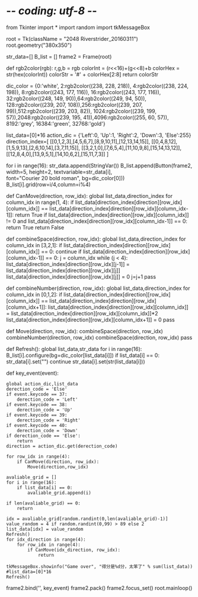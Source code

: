 # -*- coding: utf-8 -*-

from Tkinter import *
import random
import tkMessageBox

root = Tk(className = "2048 Riverstrider_20160311")
root.geometry("380x350")

str_data=[]
B_list = []
frame2 = Frame(root)

def rgb2color(rgb):
    r,g,b = rgb
    colorInt = (r<<16)+(g<<8)+b
    colorHex = str(hex(colorInt))
    colorStr = '#' + colorHex[2:8]
    return colorStr

dic_color = {0:'white', 2:rgb2color((238, 228, 218)), 4:rgb2color((238, 224, 198)), 8:rgb2color((243, 177, 116)),
            16:rgb2color((243, 177, 116)), 32:rgb2color((248, 149, 90)),64:rgb2color((249, 94, 50)),
            128:rgb2color((239, 207, 108)),256:rgb2color((239, 207, 99)),512:rgb2color((239, 203, 82)),
            1024:rgb2color((239, 199, 57)),2048:rgb2color((239, 195, 41)),4096:rgb2color((255, 60, 57)),
            8192:'grey', 16384:'green', 32768:'gold'}

list_data=[0]*16
action_dic = {'Left':0, 'Up':1, 'Right':2, 'Down':3, 'Else':255}
direction_index=[   [[0,1,2,3],[4,5,6,7],[8,9,10,11],[12,13,14,15]],
                    [[0,4,8,12],[1,5,9,13],[2,6,10,14],[3,7,11,15]],
                    [[3,2,1,0],[7,6,5,4],[11,10,9,8],[15,14,13,12]],
                    [[12,8,4,0],[13,9,5,1],[14,10,6,2],[15,11,7,3]]   ]

for i in range(16):
    str_data.append(StringVar())
    B_list.append(Button(frame2, width=5, height=2, textvariable=str_data[i], \
                         font="Courier 20 bold roman", bg=dic_color[0]))
    B_list[i].grid(row=i/4,column=i%4)

def CanMove(direction, row_idx):
    global list_data,direction_index
    for column_idx in range(1, 4):
        if list_data[direction_index[direction][row_idx][column_idx]] == list_data[direction_index[direction][row_idx][column_idx-1]]:
            return True
        if list_data[direction_index[direction][row_idx][column_idx]] != 0 and list_data[direction_index[direction][row_idx][column_idx-1]] == 0:
            return True
    return False

def combineSpace(direction, row_idx):
    global list_data,direction_index
    for column_idx in [3,2,1]:
        if list_data[direction_index[direction][row_idx][column_idx]] == 0:
            continue
        if list_data[direction_index[direction][row_idx][column_idx-1]] == 0:
            j = column_idx
            while (j < 4):
                list_data[direction_index[direction][row_idx][j-1]] = list_data[direction_index[direction][row_idx][j]]
                list_data[direction_index[direction][row_idx][j]] = 0
                j=j+1
    pass

def combineNumber(direction, row_idx):
    global list_data,direction_index
    for column_idx in [0,1,2]:
        if list_data[direction_index[direction][row_idx][column_idx]] == list_data[direction_index[direction][row_idx][column_idx+1]]:
            list_data[direction_index[direction][row_idx][column_idx]] = list_data[direction_index[direction][row_idx][column_idx]]*2
            list_data[direction_index[direction][row_idx][column_idx+1]] = 0
    pass


def Move(direction, row_idx):
    combineSpace(direction, row_idx)
    combineNumber(direction, row_idx)
    combineSpace(direction, row_idx)
    pass

def Refresh():
    global list_data,str_data
    for i in range(16):
        B_list[i].configure(bg=dic_color[list_data[i]])
        if list_data[i] == 0:
            str_data[i].set("")
            continue
        str_data[i].set(str(list_data[i]))


def key_event(event):

    global action_dic,list_data
    derection_code = 'Else'
    if event.keycode == 37:
        derection_code = 'Left'
    if event.keycode == 38:
        derection_code = 'Up'
    if event.keycode == 39:
        derection_code = 'Right'
    if event.keycode == 40:
        derection_code = 'Down'
    if derection_code == 'Else':
        return
    direction = action_dic.get(derection_code)

    for row_idx in range(4):
        if CanMove(direction, row_idx):
            Move(direction,row_idx)

    avaliable_grid = []
    for i in range(16):
        if list_data[i] == 0:
            avaliable_grid.append(i)

    if len(avaliable_grid) == 0:
        return

    idx = avaliable_grid[random.randint(0,len(avaliable_grid)-1)]
    value_random = 4 if random.randint(0,99) > 89 else 2
    list_data[idx] = value_random
    Refresh()
    for idx_direction in range(4):
        for row_idx in range(4):
            if CanMove(idx_direction, row_idx):
                return

    tkMessageBox.showinfo("Game over", "得分是%d分，太笨了" % sum(list_data))
    #list_data=[0]*16
    Refresh()

frame2.bind('<KeyRelease>', key_event)
frame2.pack()
frame2.focus_set()
root.mainloop()
